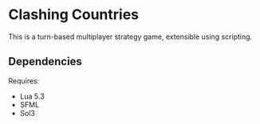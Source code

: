 # Clashing Countries

This is a turn-based multiplayer strategy game, extensible using scripting.

## Dependencies

Requires:
- Lua 5.3
- SFML
- Sol3
